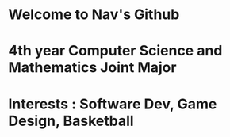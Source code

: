 # Welcome to Nav's Github
# 4th year Computer Science and Mathematics Joint Major
# Interests : Software Dev, Game Design, Basketball

